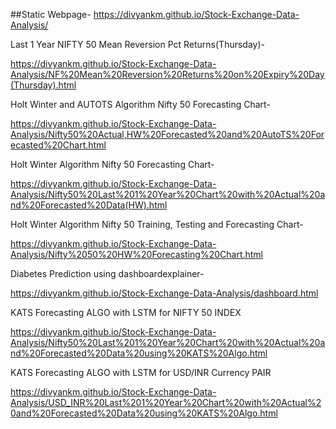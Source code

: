 ##Static Webpage- https://divyankm.github.io/Stock-Exchange-Data-Analysis/  

Last 1 Year NIFTY 50 Mean Reversion Pct Returns(Thursday)-

https://divyankm.github.io/Stock-Exchange-Data-Analysis/NF%20Mean%20Reversion%20Returns%20on%20Expiry%20Day(Thursday).html

Holt Winter and AUTOTS Algorithm Nifty 50 Forecasting Chart-

https://divyankm.github.io/Stock-Exchange-Data-Analysis/Nifty50%20Actual,HW%20Forecasted%20and%20AutoTS%20Forecasted%20Chart.html

Holt Winter Algorithm Nifty 50 Forecasting Chart-

https://divyankm.github.io/Stock-Exchange-Data-Analysis/Nifty50%20Last%201%20Year%20Chart%20with%20Actual%20and%20Forecasted%20Data(HW).html

Holt Winter Algorithm Nifty 50 Training, Testing and Forecasting Chart-

https://divyankm.github.io/Stock-Exchange-Data-Analysis/Nifty%2050%20HW%20Forecasting%20Chart.html

Diabetes Prediction using dashboardexplainer-

https://divyankm.github.io/Stock-Exchange-Data-Analysis/dashboard.html  

KATS Forecasting ALGO with LSTM for NIFTY 50 INDEX

https://divyankm.github.io/Stock-Exchange-Data-Analysis/Nifty50%20Last%201%20Year%20Chart%20with%20Actual%20and%20Forecasted%20Data%20using%20KATS%20Algo.html

KATS Forecasting ALGO with LSTM for USD/INR Currency PAIR

https://divyankm.github.io/Stock-Exchange-Data-Analysis/USD_INR%20Last%201%20Year%20Chart%20with%20Actual%20and%20Forecasted%20Data%20using%20KATS%20Algo.html
